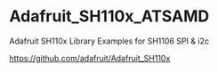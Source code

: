 # Adafruit_SH110x_ATSAMD
 Adafruit SH110x Library Examples for SH1106 SPI & i2c


https://github.com/adafruit/Adafruit_SH110x
